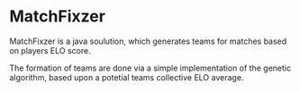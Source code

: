 # MatchFixzer
MatchFixzer is a java soulution, which generates teams for matches based on players ELO score.

The formation of teams are done via a simple implementation of the genetic algorithm, based upon a potetial teams collective ELO average. 
